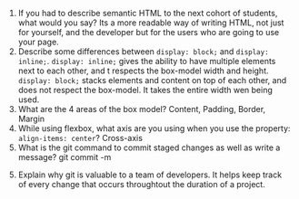 1. If you had to describe semantic HTML to the next cohort of students, what would you say?
   Its a more readable way of writing HTML, not just for yourself, and the developer but for the users who are going to use your page.
2. Describe some differences between `display: block;` and `display: inline;`.
   `display: inline;` gives the ability to have multiple elements next to each other, and t respects the box-model width and height. `display: block;` stacks elements and content on top of each other, and does not respect the box-model. It takes the entire width wen being used.
3. What are the 4 areas of the box model?
   Content, Padding, Border, Margin
4. While using flexbox, what axis are you using when you use the property: `align-items: center`?
   Cross-axis
5. What is the git command to commit staged changes as well as write a message?
   git commit -m

5) Explain why git is valuable to a team of developers.
   It helps keep track of every change that occurs throughtout the duration of a project.
